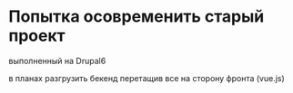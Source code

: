 # Попытка осовременить старый проект

выполненный на Drupal6

в планах разгрузить бекенд перетащив все на сторону фронта (vue.js)
